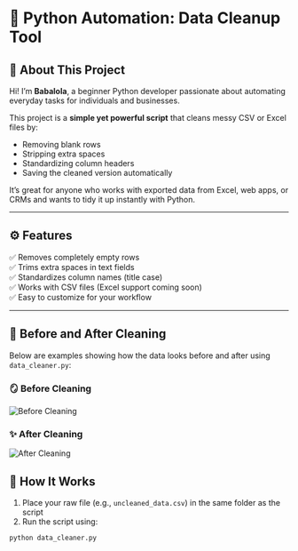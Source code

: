 # 🧹 Python Automation: Data Cleanup Tool

## 🧠 About This Project
Hi! I’m **Babalola**, a beginner Python developer passionate about automating everyday tasks for individuals and businesses.

This project is a **simple yet powerful script** that cleans messy CSV or Excel files by:
- Removing blank rows  
- Stripping extra spaces  
- Standardizing column headers  
- Saving the cleaned version automatically  

It’s great for anyone who works with exported data from Excel, web apps, or CRMs and wants to tidy it up instantly with Python.

---

## ⚙️ Features
✅ Removes completely empty rows  
✅ Trims extra spaces in text fields  
✅ Standardizes column names (title case)  
✅ Works with CSV files (Excel support coming soon)  
✅ Easy to customize for your workflow  

---

## 🧹 Before and After Cleaning

Below are examples showing how the data looks before and after using `data_cleaner.py`:

### 🪞 Before Cleaning
![Before Cleaning](images/before_cleaning.png)

### ✨ After Cleaning
![After Cleaning](images/after_cleaning.png)


## 🚀 How It Works

1. Place your raw file (e.g., `uncleaned_data.csv`) in the same folder as the script  
2. Run the script using:

```bash
python data_cleaner.py
